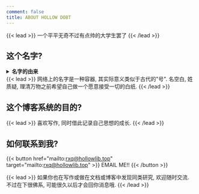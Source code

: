 ```yaml
---
comment: false
title: ABOUT HOLLOW DOBT
---
```

{{< lead >}}
一个平平无奇不过有点帅的大学生罢了
{{< /lead >}}

## 这个名字?

<details>
  <summary><strong>名字的由来</strong></summary>
  <p>取自 <em>NO GAME NO LIFE</em> 中的狐疑之神 <strong>Doubt</strong>（狐疑）与 <strong>Hollow</strong>（帆楼）。取名时发现 <strong>Hollow Doubt</strong> 已被占用，于是去其一字，成了 <strong>Hollow Dobt</strong>。</p>
</details>
{{< lead >}}
网络上的名字是一种容器, 其实际意义类似于古代的"号". 名空白, 姓质疑, 理清万物之前希望自己做一个愿意接受一切的白纸.
{{< /lead >}}

## 这个博客系统的目的?

{{< lead >}}
喜欢写作, 同时借此记录自己思想的成长.
{{< /lead >}}

## 如何联系到我?

{{< button href="mailto:rxq@hollowlib.top" target="mailto:rxq@hollowlib.top" >}}
EMAIL ME!!
{{< /button >}}

{{< lead >}}
如果你也在写作或做在文档或博客中发现同类研究, 欢迎随时交流. 不过在下很佛系, 可能很久以后才会回你消息哦.
{{< /lead >}}
